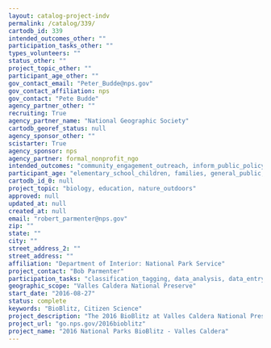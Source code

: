 ```yaml
---
layout: catalog-project-indv
permalink: /catalog/339/
cartodb_id: 339
intended_outcomes_other: ""
participation_tasks_other: ""
types_volunteers: ""
status_other: ""
project_topic_other: ""
participant_age_other: ""
gov_contact_email: "Peter_Budde@nps.gov"
gov_contact_affiliation: nps
gov_contact: "Pete Budde"
agency_partner_other: ""
recruiting: True
agency_partner_name: "National Geographic Society"
cartodb_georef_status: null
agency_sponsor_other: ""
scistarter: True
agency_sponsor: nps
agency_partner: formal_nonprofit_ngo
intended_outcomes: "community_engagement_outreach, inform_public_policy, io_education, operational_integration_use, research_advancement"
participant_age: "elementary_school_children, families, general_public, middle_school_children, targeted_group, teens"
cartodb_id_0: null
project_topic: "biology, education, nature_outdoors"
approved: null
updated_at: null
created_at: null
email: "robert_parmenter@nps.gov"
zip: ""
state: ""
city: ""
street_address_2: ""
street_address: ""
affiliation: "Department of Interior: National Park Service"
project_contact: "Bob Parmenter"
participation_tasks: "classification_tagging, data_analysis, data_entry, finding_entities, identification, learning, observation, site_selection_description, specimen_sample_collection"
geographic_scope: "Valles Caldera National Preserve"
start_date: "2016-08-27"
status: complete
keywords: "BioBlitz, Citizen Science"
project_description: "The 2016 BioBlitz at Valles Caldera National Preserve will explore the natural history of organisms in all taxonomic groups in a variety of environments: streams/wetlands, upland grasslands, and forests."
project_url: "go.nps.gov/2016bioblitz"
project_name: "2016 National Parks BioBlitz - Valles Caldera"
---
```

